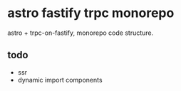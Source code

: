 # astro fastify trpc monorepo

astro + trpc-on-fastify, monorepo code structure.

## todo

- ssr
- dynamic import components
